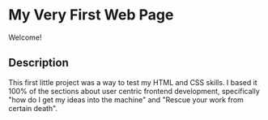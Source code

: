 # My Very First Web Page

Welcome!

## Description 
This first little project was a way to test my HTML and CSS skills. I based it 100% of the sections about user centric frontend development, specifically "how do I get my ideas into the machine" and "Rescue your work from certain death".